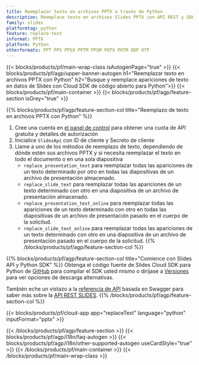```yaml
---
title: Reemplazar texto en archivos PPTX a través de Python
description: Reemplace texto en archivos Slides PPTX con API REST y SDK Python de código abierto
family: slides
platformtag: python
feature: replace-text
informat: PPTX
platform: Python
otherformats: PPT PPS PPSX PPTM PPSM POTX POTM ODP OTP
---
```


{{< blocks/products/pf/main-wrap-class isAutogenPage="true" >}}
{{< blocks/products/pf/agp/upper-banner-autogen h1="Reemplazar texto en archivos PPTX con Python" h2="Busque y reemplace apariciones de texto en datos de Slides con Cloud SDK de código abierto para Python">}}
{{< blocks/products/pf/main-container >}}
{{< blocks/products/pf/agp/feature-section isGrey="true" >}}

{{% blocks/products/pf/agp/feature-section-col title="Reemplazo de texto en archivos PPTX con Python" %}}
1. Cree una cuenta en <a href="https://dashboard.aspose.cloud/">el panel de control</a> para obtener una cuota de API gratuita y detalles de autorización
1. Inicialice ```SlidesApi``` con ID de cliente y Secreto de cliente
1. Llame a uno de los métodos de reemplazo de texto, dependiendo de dónde estén sus archivos PPTX y si necesita reemplazar el texto en todo el documento o en una sola diapositiva
    - ```replace_presentation_text``` para reemplazar todas las apariciones de un texto determinado por otro en todas las diapositivas de un archivo de presentación almacenado.
    - ```replace_slide_text``` para reemplazar todas las apariciones de un texto determinado con otro en una diapositiva de un archivo de presentación almacenado.
    - ```replace_presentation_text_online``` para reemplazar todas las apariciones de un texto determinado con otro en todas las diapositivas de un archivo de presentación pasado en el cuerpo de la solicitud.
    - ```replace_slide_text_online``` para reemplazar todas las apariciones de un texto determinado con otro en una diapositiva de un archivo de presentación pasado en el cuerpo de la solicitud.
{{% /blocks/products/pf/agp/feature-section-col %}}

{{% blocks/products/pf/agp/feature-section-col title="Comience con Slides API y Python SDK" %}}
Obtenga el código fuente de Slides Cloud SDK para Python de [GitHub](https://github.com/aspose-slides-cloud/aspose-slides-cloud-python) para compilar el SDK usted mismo o diríjase a [Versiones](https://releases.aspose.cloud/) para ver opciones de descarga alternativas.

También eche un vistazo a la [referencia de API](https://apireference.aspose.cloud/slides/) basada en Swagger para saber más sobre la [API REST SLIDES](https://products.aspose.cloud/slides/curl/).
{{% /blocks/products/pf/agp/feature-section-col %}}

{{< blocks/products/pf/cloud-app app="replaceText" language="python" inputFormat="pptx" >}}

{{< /blocks/products/pf/agp/feature-section >}}
{{< blocks/products/pf/agp/i18n/faq-autogen >}}
{{< blocks/products/pf/agp/i18n/other-supported-autogen useCardStyle="true" >}}
{{< /blocks/products/pf/main-container >}}
{{< /blocks/products/pf/main-wrap-class >}}